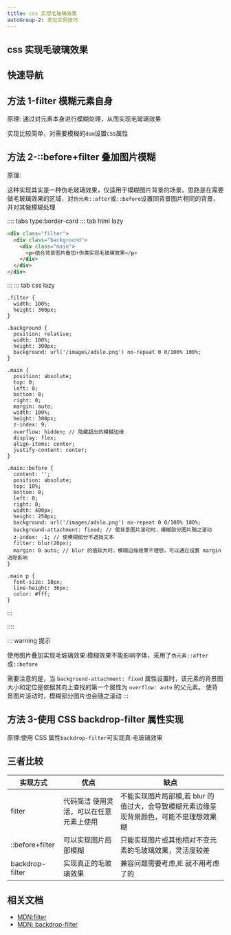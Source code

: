 ```yaml
---
title: css 实现毛玻璃效果
autoGroup-2: 常见实例技巧
---
```


## css 实现毛玻璃效果

## 快速导航

<TOC />

## 方法 1-filter 模糊元素自身

原理: 通过对元素本身进行模糊处理，从而实现毛玻璃效果

实现比较简单，对需要模糊的`dom`设置`CSS`属性

<exampleskill-glassEffectFilter />

## 方法 2-::before+filter 叠加图片模糊

原理:

这种实现其实是一种伪毛玻璃效果，仅适用于模糊图片背景的场景。思路是在需要做毛玻璃效果的区域，对`伪元素::after`或`::before`设置同背景图片相同的背景，并对其做模糊处理

<exampleskill-glassEffectBefore />

:::: tabs type:border-card
::: tab html lazy

```html
<div class="filter">
  <div class="background">
    <div class="main">
      <p>结合背景图片叠加+伪类实现毛玻璃效果</p>
    </div>
  </div>
</div>
```

:::
::: tab css lazy

```css{10,38,39,40,41,42}
.filter {
  width: 100%;
  height: 300px;
}

.background {
  position: relative;
  width: 100%;
  height: 300px;
  background: url('/images/adslo.png') no-repeat 0 0/100% 100%;
}

.main {
  position: absolute;
  top: 0;
  left: 0;
  bottom: 0;
  right: 0;
  margin: auto;
  width: 100%;
  height: 300px;
  z-index: 9;
  overflow: hidden; // 隐藏超出的模糊边缘
  display: flex;
  align-items: center;
  justify-content: center;
}

.main::before {
  content: '';
  position: absolute;
  top: 10%;
  bottom: 0;
  left: 0;
  right: 0;
  width: 400px;
  height: 250px;
  background: url('/images/adslo.png') no-repeat 0 0/100% 100%;
  background-attachment: fixed; // 使背景图片滚动时，模糊部分图片随之滚动
  z-index: -1; // 使模糊部分不遮挡文本
  filter: blur(20px);
  margin: 0 auto; // blur 的值较大时，模糊边缘效果不理想，可以通过设置 margin 消除影响
}

.main p {
  font-size: 18px;
  line-height: 36px;
  color: #fff;
}
```

:::

::::

::: warning 提示

使用图片叠加实现毛玻璃效果:模糊效果不能影响字体，采用了`伪元素::after`或`::before`

需要注意的是，当 `background-attachment: fixed` 属性设置时，该元素的背景图大小和定位是依据其向上查找的第一个属性为 `overflow: auto` 的父元素。 使背景图片滚动时，模糊部分图片也会随之滚动
:::

## 方法 3-使用 CSS backdrop-filter 属性实现

原理:使用 CSS 属性`backdrop-filter`可实现真·毛玻璃效果

<exampleskill-glassEffectBackdrop />

## 三者比较

| 实现方式        | 优点                                    | 缺点                                                                                    |
| --------------- | --------------------------------------- | --------------------------------------------------------------------------------------- |
| filter          | 代码简洁 使用灵活，可以在任意元素上使用 | 不能实现图片局部模,若 blur 的值过大，会导致模糊元素边缘呈现背景颜色，可能不是理想效果糊 |
| ::before+filter | 可以实现图片局部模糊                    | 只能实现图片或其他相对不变元素的毛玻璃效果，灵活度较差                                  |
| backdrop-filter | 实现真正的毛玻璃效果                    | 兼容问题需要考虑,IE 就不用考虑了的                                                      |

## 相关文档

- [MDN:filter](https://developer.mozilla.org/zh-CN/docs/Web/CSS/filter)
- [MDN: backdrop-filter](https://developer.mozilla.org/zh-CN/docs/Web/CSS/backdrop-filter)

<footer-FooterLink :isShareLink="false" :isDaShang="true" />
<div align="center">
<footer-ArticleAdvertiSpace   width="600" height="140" />
</div>
